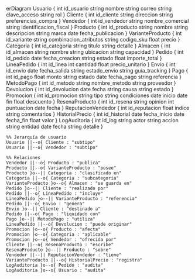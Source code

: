 erDiagram
    Usuario {
        int id_usuario
        string nombre
        string correo
        string clave_acceso
        string rol
    }
    Cliente {
        int id_cliente
        string direccion
        string preferencias_compra
    }
    Vendedor {
        int id_vendedor
        string nombre_comercial
        string identificacion_fiscal
    }
    Producto {
        int id_producto
        string nombre
        string descripcion
        string marca
        date fecha_publicacion
    }
    VarianteProducto {
        int id_variante
        string combinacion_atributos
        string codigo_sku
        float precio
    }
    Categoria {
        int id_categoria
        string titulo
        string detalle
    }
    Almacen {
        int id_almacen
        string nombre
        string ubicacion
        string capacidad
    }
    Pedido {
        int id_pedido
        date fecha_creacion
        string estado
        float importe_total
    }
    LineaPedido {
        int id_linea
        int cantidad
        float precio_unitario
    }
    Envio {
        int id_envio
        date fecha_salida
        string estado_envio
        string guia_tracking
    }
    Pago {
        int id_pago
        float monto
        string estado
        date fecha_pago
        string referencia
    }
    MetodoPago {
        int id_metodo
        string nombre_metodo
        string proveedor
    }
    Devolucion {
        int id_devolucion
        date fecha
        string causa
        string estado
    }
    Promocion {
        int id_promocion
        string tipo
        string condiciones
        date inicio
        date fin
        float descuento
    }
    ResenaProducto {
        int id_resena
        string opinion
        int puntuacion
        date fecha
    }
    ReputacionVendedor {
        int id_reputacion
        float indice
        string comentarios
    }
    HistorialPrecio {
        int id_historial
        date fecha_inicio
        date fecha_fin
        float valor
    }
    LogAuditoria {
        int id_log
        string actor
        string accion
        string entidad
        date fecha
        string detalle
    }

    %% Jerarquía de usuario
    Usuario ||--o{ Cliente : "subtipo"
    Usuario ||--o{ Vendedor : "subtipo"

    %% Relaciones
    Vendedor ||--o{ Producto : "publica"
    Producto ||--o{ VarianteProducto : "posee"
    Producto }o--|| Categoria : "clasificado en"
    Categoria ||--o{ Categoria : "subcategoria"
    VarianteProducto }o--o{ Almacen : "se guarda en"
    Pedido }o--|| Cliente : "realizado por"
    Pedido ||--o{ LineaPedido : "incluye"
    LineaPedido }o--|| VarianteProducto : "referencia"
    Pedido ||--o{ Envio : "genera"
    Envio }o--|| Cliente : "destinado a"
    Pedido ||--o{ Pago : "liquidado con"
    Pago }o--|| MetodoPago : "utiliza"
    LineaPedido ||--o{ Devolucion : "puede originar"
    Promocion }o--o{ Producto : "afecta"
    Promocion }o--o{ Categoria : "aplicable"
    Promocion }o--o{ Vendedor : "ofrecida por"
    Cliente ||--o{ ResenaProducto : "escribe"
    ResenaProducto }o--|| Producto : "sobre"
    Vendedor ||--|| ReputacionVendedor : "tiene"
    VarianteProducto ||--o{ HistorialPrecio : "registra"
    LogAuditoria }o--o{ Pedido : "audita"
    LogAuditoria }o--o{ Usuario : "audita"
